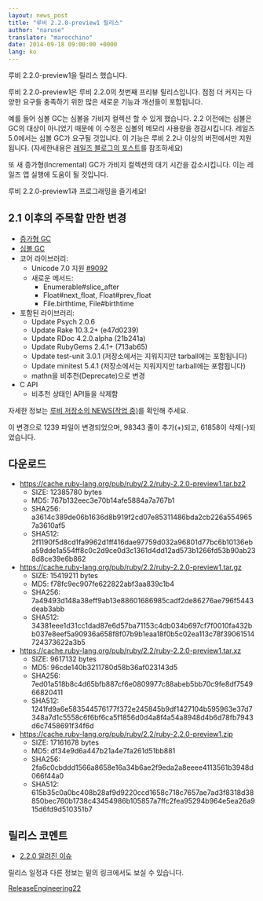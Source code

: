 ```yaml
---
layout: news_post
title: "루비 2.2.0-preview1 릴리스"
author: "naruse"
translator: "marocchino"
date: 2014-09-18 09:00:00 +0000
lang: ko
---
```


루비 2.2.0-preview1을 릴리스 했습니다.

루비 2.2.0-preview1은 루비 2.2.0의 첫번째 프리뷰 릴리스입니다.
점점 더 커지는 다양한 요구들 충족하기 위한 많은 새로운 기능과
개선들이 포함됩니다.

예를 들어 심볼 GC는 심볼을 가비지 컬렉션 할 수 있게 했습니다.
2.2 이전에는 심볼은 GC의 대상이 아니었기 때문에 이 수정은 심볼의 메모리 사용량을 경감시킵니다.
레일즈 5.0에서는 심볼 GC가 요구될 것입니다. 이 기능은 루비 2.2나
이상의 버전에서만 지원됩니다. (자세한내용은 [레일즈 블로그의 포스트](http://weblog.rubyonrails.org/2014/8/20/Rails-4-2-beta1/)를 참조하세요)

또 새 증가형(Incremental) GC가 가비지 컬렉션의 대기 시간을 감소시킵니다.
이는 레일즈 앱 실행에 도움이 될 것입니다.

루비 2.2.0-preview1과 프로그래밍을 즐기세요!

## 2.1 이후의 주목할 만한 변경

* [증가형 GC](https://bugs.ruby-lang.org/issues/10137)
* [심볼 GC](https://bugs.ruby-lang.org/issues/9634)
* 코어 라이브러리:
  * Unicode 7.0 지원 [#9092](https://bugs.ruby-lang.org/issues/9092)
  * 새로운 메서드:
    * Enumerable#slice_after
    * Float#next_float, Float#prev_float
    * File.birthtime, File#birthtime
* 포함된 라이브러리:
  * Update Psych 2.0.6
  * Update Rake 10.3.2+ (e47d0239)
  * Update RDoc 4.2.0.alpha (21b241a)
  * Update RubyGems 2.4.1+ (713ab65)
  * Update test-unit 3.0.1 (저장소에서는 지워지지만 tarball에는 포함됩니다)
  * Update minitest 5.4.1 (저장소에서는 지워지지만 tarball에는 포함됩니다)
  * mathn을 비추천(Deprecate)으로 변경
* C API
  * 비추천 상태인 API들을 삭제함

자세한 정보는 [루비 저장소의 NEWS(작업 중)](https://github.com/ruby/ruby/blob/v2_2_0_preview1/NEWS)를 확인해 주세요.

이 변경으로 1239 파일이 변경되었으며, 98343 줄이 추가(+)되고, 61858이 삭제(-)되었습니다.

## 다운로드

* <https://cache.ruby-lang.org/pub/ruby/2.2/ruby-2.2.0-preview1.tar.bz2>
  * SIZE:   12385780 bytes
  * MD5:    767b132eec3e70b14afe5884a7a767b1
  * SHA256: a3614c389de06b1636d8b919f2cd07e85311486bda2cb226a5549657a3610af5
  * SHA512: 2f1190f5d8cd1fa9962d1ff416dae97759d032a96801d77bc6b10136eba59dde1a554ff8c0c2d9ce0d3c1361d4dd12ad573b1266fd53b90ab238d8ce39e6b862
* <https://cache.ruby-lang.org/pub/ruby/2.2/ruby-2.2.0-preview1.tar.gz>
  * SIZE:   15419211 bytes
  * MD5:    f78fc9ec907fe622822abf3aa839c1b4
  * SHA256: 7a49493d148a38eff9ab13e88601686985cadf2de86276ae796f5443deab3abb
  * SHA512: 34381eee1d31cc1dad87e6d57ba71153c4db034b697cf7f0010fa432bb037e8eef5a90936a658f8f07b9b1eaa18f0b5c02ea113c78f39061514724373622a3b5
* <https://cache.ruby-lang.org/pub/ruby/2.2/ruby-2.2.0-preview1.tar.xz>
  * SIZE:   9617132 bytes
  * MD5:    96cde140b3211780d58b36af023143d5
  * SHA256: 7ed01a518b8c4d65bfb887cf6e0809977c88abeb5bb70c9fe8df754966820411
  * SHA512: 1241fd9a6e583544576177f372e245845b9df1427104b595963e37d7348a7d1c5558c6f6bf6ca5f1856d0d4a8f4a54a8948d4b6d78fb7943d6c7458691f34f6d
* <https://cache.ruby-lang.org/pub/ruby/2.2/ruby-2.2.0-preview1.zip>
  * SIZE:   17161678 bytes
  * MD5:    df34e9d6a447b21a4e7fa261d51bb881
  * SHA256: 2fa6c0cbddd1566a8658e16a34b6ae2f9eda2a8eeee4113561b3948d066f44a0
  * SHA512: 615b35c0a0bc408b28af9d9220ccd1658c718c7657ae7ad3f8318d38850bec760b1738c43454986b105857a7ffc2fea95294b964e5ea26a915d6fd9d510351b7

## 릴리스 코멘트

* [2.2.0 알려진 이슈](https://bugs.ruby-lang.org/projects/ruby-trunk/issues?query_id=115)

릴리스 일정과 다른 정보는 밑의 링크에서도 보실 수 있습니다.

[ReleaseEngineering22](https://bugs.ruby-lang.org/projects/ruby-master/wiki/ReleaseEngineering22)
